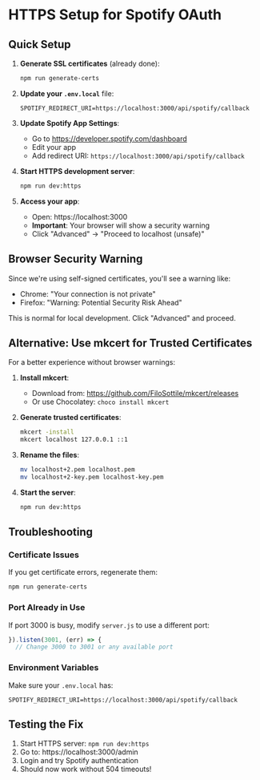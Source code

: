 # HTTPS Setup for Spotify OAuth

## Quick Setup

1. **Generate SSL certificates** (already done):
   ```bash
   npm run generate-certs
   ```

2. **Update your `.env.local`** file:
   ```env
   SPOTIFY_REDIRECT_URI=https://localhost:3000/api/spotify/callback
   ```

3. **Update Spotify App Settings**:
   - Go to https://developer.spotify.com/dashboard
   - Edit your app
   - Add redirect URI: `https://localhost:3000/api/spotify/callback`

4. **Start HTTPS development server**:
   ```bash
   npm run dev:https
   ```

5. **Access your app**:
   - Open: https://localhost:3000
   - **Important**: Your browser will show a security warning
   - Click "Advanced" → "Proceed to localhost (unsafe)"

## Browser Security Warning

Since we're using self-signed certificates, you'll see a warning like:
- Chrome: "Your connection is not private"
- Firefox: "Warning: Potential Security Risk Ahead"

This is normal for local development. Click "Advanced" and proceed.

## Alternative: Use mkcert for Trusted Certificates

For a better experience without browser warnings:

1. **Install mkcert**:
   - Download from: https://github.com/FiloSottile/mkcert/releases
   - Or use Chocolatey: `choco install mkcert`

2. **Generate trusted certificates**:
   ```bash
   mkcert -install
   mkcert localhost 127.0.0.1 ::1
   ```

3. **Rename the files**:
   ```bash
   mv localhost+2.pem localhost.pem
   mv localhost+2-key.pem localhost-key.pem
   ```

4. **Start the server**:
   ```bash
   npm run dev:https
   ```

## Troubleshooting

### Certificate Issues
If you get certificate errors, regenerate them:
```bash
npm run generate-certs
```

### Port Already in Use
If port 3000 is busy, modify `server.js` to use a different port:
```javascript
}).listen(3001, (err) => {
  // Change 3000 to 3001 or any available port
```

### Environment Variables
Make sure your `.env.local` has:
```env
SPOTIFY_REDIRECT_URI=https://localhost:3000/api/spotify/callback
```

## Testing the Fix

1. Start HTTPS server: `npm run dev:https`
2. Go to: https://localhost:3000/admin
3. Login and try Spotify authentication
4. Should now work without 504 timeouts!
